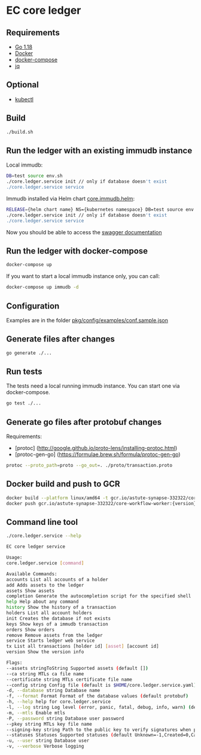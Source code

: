 # EC core ledger

## Requirements

- [Go 1.18](https://go.dev/doc/install)
- [Docker](https://www.docker.com/)
- [docker-compose](https://docs.docker.com/compose/install/)
- [jq](https://stedolan.github.io/jq/)

## Optional

- [kubectl](https://kubernetes.io/docs/tasks/tools/)

## Build

```bash
./build.sh
```

## Run the ledger with an existing immudb instance

Local immudb:

```bash
DB=test source env.sh
./core.ledger.service init // only if database doesn't exist
./core.ledger.service service
```

Immudb installed via Helm chart [core.immudb.helm](https://github.com/ec-systems/core.immudb.helm):

```bash
RELEASE={helm chart name} NS={kubernetes namespace} DB=test source env.sh
./core.ledger.service init // only if database doesn't exist
./core.ledger.service service
```

Now you should be able to access the [swagger documentation](http://localhost:8888/swagger/index.html)

## Run the ledger with docker-compose

```bash
docker-compose up
```

If you want to start a local immudb instance only, you can call:

```bash
docker-compose up immudb -d
```

## Configuration

Examples are in the folder [pkg/config/examples/conf.sample.json](https://github.com/ec-systems/core.ledger.service/tree/dev/pkg/config/examples)

## Generate files after changes

```bash
go generate ./...
```

## Run tests

The tests need a local running immudb instance. You can start one via docker-compose.

```bash
go test ./...
```

## Generate go files after protobuf changes

Requirements:

- [protoc] (http://google.github.io/proto-lens/installing-protoc.html)
- [protoc-gen-go] (https://formulae.brew.sh/formula/protoc-gen-go)

```bash
protoc --proto_path=proto --go_out=. ./proto/transaction.proto
```

## Docker build and push to GCR

```bash
docker build --platform linux/amd64 -t gcr.io/astute-synapse-332322/core-workflow-worker:{version} .
docker push gcr.io/astute-synapse-332322/core-workflow-worker:{version}
```

## Command line tool

```bash
./core.ledger.service --help

EC core ledger service

Usage:
core.ledger.service [command]

Available Commands:
accounts List all accounts of a holder
add Adds assets to the ledger
assets Show assets
completion Generate the autocompletion script for the specified shell
help Help about any command
history Show the history of a transaction
holders List all account holders
init Creates the database if not exists
keys Show keys of a immudb transaction
orders Show orders
remove Remove assets from the ledger
service Starts ledger web service
tx List all transactions [holder id] [asset] [account id]
version Show the version info

Flags:
--assets stringToString Supported assets (default [])
--ca string MTLs ca file name
--certificate string MTLs certificate file name
--config string Config file (default is $HOME/core.ledger.service.yaml)
-d, --database string Database name
-f, --format Format Format of the database values (default protobuf)
-h, --help help for core.ledger.service
-l, --log string Log level (error, panic, fatal, debug, info, warn) (default "info")
-m, --mtls Enable mtls
-P, --password string Database user password
--pkey string MTLs key file name
--signing-key string Path to the public key to verify signatures when presents
--statuses Statuses Supported statuses (default Unknown=-1,Created=0,CancellationFinished=998,Canceled=999,Finished=1000)
-u, --user string Database user
-v, --verbose Verbose logging
```
